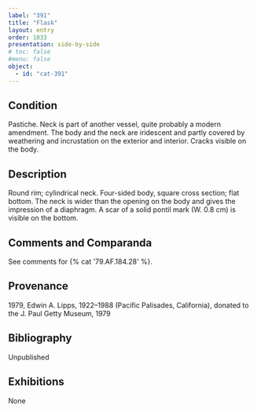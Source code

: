 ```yaml
---
label: "391"
title: "Flask"
layout: entry
order: 1033
presentation: side-by-side
# toc: false
#menu: false 
object:
  - id: "cat-391"
---
```


## Condition

Pastiche. Neck is part of another vessel, quite probably a modern amendment. The body and the neck are iridescent and partly covered by weathering and incrustation on the exterior and interior. Cracks visible on the body.

## Description

Round rim; cylindrical neck. Four-sided body, square cross section; flat bottom. The neck is wider than the opening on the body and gives the impression of a diaphragm. A scar of a solid pontil mark (W. 0.8 cm) is visible on the bottom.

## Comments and Comparanda

See comments for {% cat '79.AF.184.28' %}.

## Provenance

1979, Edwin A. Lipps, 1922–1988 (Pacific Palisades, California), donated to the J. Paul Getty Museum, 1979

## Bibliography

Unpublished

## Exhibitions

None
